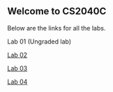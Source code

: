 ## Welcome to CS2040C

Below are the links for all the labs.

  Lab 01 (Ungraded lab)

  [Lab 02](lab02)

  [Lab 03](lab03)

  [Lab 04](lab04)
